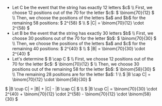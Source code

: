 <ul>
<li> Let C be the event that the string has exactly 12 letters $c$ \\
First, we choose 12 positions out of the 70 for the letter $c$: $ \binom{70}{12} $ \\
Then, we choose the positions of the letters $a$ and $b$ for the remaining 58 positions: $ 2^{58} $ \\
$ |C| = \binom{70}{12} \cdot 2^{58} $
	<li> Let B be the event that the string has exactly 30 letters $b$ \\
First, we choose 30 positions out of the 70 for the letter $b$: $ \binom{70}{30} $ \\
Then, we choose the positions of the letters $a$ and $c$ for the remaining 40 positions: $ 2^{40} $ \\
$ |B| = \binom{70}{30} \cdot 2^{40} $
	<li> Let's determine $ B \cap C $ \\
	      First, we choose 12 positions out of the 70 for the letter $c$: $ \binom{70}{12} $ \\
Then, we choose 30 positions out of the remaining 58 for the letter $b$: $ \binom{58}{30} $ \\
The remaining 28 positions are for the letter $a$: 1 \\
$ |B \cap C| = \binom{70}{12} \cdot \binom{58}{30} $
</ul>
$ |B \cup C| = |B| + |C| - |B \cap C| $ \\
$ |B \cup C| = \binom{70}{30} \cdot 2^{40} + \binom{70}{12} \cdot 2^{58} - \binom{70}{12} \cdot \binom{58}{30} $
